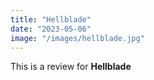 ```yaml
---
title: "Hellblade"
date: "2023-05-06"
image: "/images/hellblade.jpg"
---
```


This is a review for **Hellblade**
